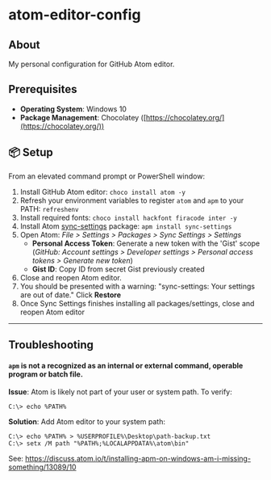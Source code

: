 # atom-editor-config

## About
My personal configuration for GitHub Atom editor.

## Prerequisites

 - **Operating System**: Windows 10
 - **Package Management**: Chocolatey ([https://chocolatey.org/](https://chocolatey.org/))
 
## 📦 Setup

From an elevated command prompt or PowerShell window:

1. Install GitHub Atom editor: 
`choco install atom -y`
2. Refresh your environment variables to register `atom` and `apm` to your PATH:
`refreshenv`
3. Install required fonts:
`choco install hackfont firacode inter -y`
4. Install Atom [sync-settings](http://https://atom.io/packages/sync-settings "sync-settings") package:
`apm install sync-settings`
5. Open Atom: *File > Settings > Packages > Sync Settings > Settings*
    - **Personal Access Token**: Generate a new token with the 'Gist' scope (*GitHub: Account settings > Developer settings > Personal access tokens > Generate new token*)
    - **Gist ID**: Copy ID from secret Gist previously created
6. Close and reopen Atom editor.
7. You should be presented with a warning: "sync-settings: Your settings are out of date." Click **Restore**
8. Once Sync Settings finishes installing all packages/settings, close and reopen Atom editor

------------

## Troubleshooting

#### `apm` is not a recognized as an internal or external command, operable program or batch file.
**Issue**: Atom is likely not part of your user or system path. To verify:
```
C:\> echo %PATH%
```

**Solution**: Add Atom editor to your system path:
```
C:\> echo %PATH% > %USERPROFILE%\Desktop\path-backup.txt
C:\> setx /M path "%PATH%;%LOCALAPPDATA%\atom\bin"
```
See: https://discuss.atom.io/t/installing-apm-on-windows-am-i-missing-something/13089/10


